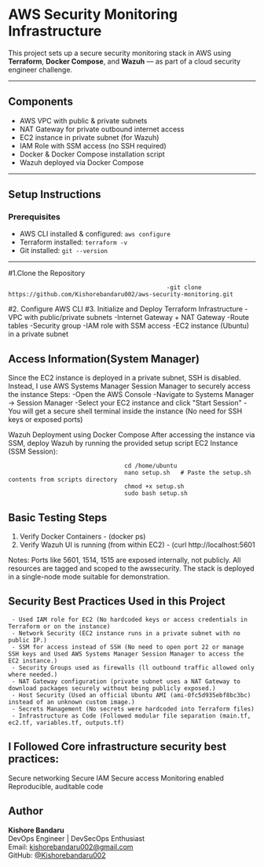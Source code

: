 #  AWS Security Monitoring Infrastructure

This project sets up a secure security monitoring stack in AWS using **Terraform**, **Docker Compose**, and **Wazuh** — as part of a cloud security engineer challenge.

---

## Components

-  AWS VPC with public & private subnets
-  NAT Gateway for private outbound internet access
-  EC2 instance in private subnet (for Wazuh)
-  IAM Role with SSM access (no SSH required)
-  Docker & Docker Compose installation script
-  Wazuh deployed via Docker Compose

---

##  Setup Instructions

###  Prerequisites

- AWS CLI installed & configured: `aws configure`
- Terraform installed: `terraform -v`
- Git installed: `git --version`

---

#1.Clone the Repository

                                                 -git clone https://github.com/Kishorebandaru002/aws-security-monitoring.git

#2. Configure AWS CLI
#3. Initialize and Deploy Terraform Infrastructure
                                                  -VPC with public/private subnets
                                                  -Internet Gateway + NAT Gateway
                                                  -Route tables
                                                  -Security group
                                                  -IAM role with SSM access
                                                  -EC2 instance (Ubuntu) in a private subnet






##  Access Information(System Manager)

 Since the EC2 instance is deployed in a private subnet, SSH is disabled.
 Instead, I use AWS Systems Manager Session Manager to securely access the instance
 Steps:
      -Open the AWS Console
      -Navigate to Systems Manager → Session Manager
      -Select your EC2 instance and click "Start Session"
      -You will get a secure shell terminal inside the instance
      (No need for SSH keys or exposed ports)

   
  Wazuh Deployment using Docker Compose
  After accessing the instance via SSM, deploy Wazuh by running the provided setup script
                                       EC2 Instance (SSM Session):

                                     cd /home/ubuntu
                                     nano setup.sh   # Paste the setup.sh contents from scripts directory
                                     chmod +x setup.sh
                                     sudo bash setup.sh



##  Basic Testing Steps

1. Verify Docker Containers - (docker ps)
2. Verify Wazuh UI is running (from within EC2) - (curl http://localhost:5601



Notes:
Ports like 5601, 1514, 1515 are exposed internally, not publicly.
All resources are tagged and scoped to the awssecurity.
The stack is deployed in a single-node mode suitable for demonstration.


##  Security Best Practices Used in this Project

     - Used IAM role for EC2 (No hardcoded keys or access credentials in Terraform or on the instance)
     - Network Security (EC2 instance runs in a private subnet with no public IP.)
     - SSM for access instead of SSH (No need to open port 22 or manage SSH keys and Used AWS Systems Manager Session Manager to access the EC2 instance.)
     - Security Groups used as firewalls (ll outbound traffic allowed only where needed.)
     - NAT Gateway configuration (private subnet uses a NAT Gateway to download packages securely without being publicly exposed.)
     - Host Security (Used an official Ubuntu AMI (ami-0fc5d935ebf8bc3bc) instead of an unknown custom image.)
     - Secrets Management (No secrets were hardcoded into Terraform files)
     - Infrastructure as Code (Followed modular file separation (main.tf, ec2.tf, variables.tf, outputs.tf)

##  I Followed Core infrastructure security best practices:
Secure networking
Secure IAM
Secure access
Monitoring enabled
Reproducible, auditable code




##  Author

**Kishore Bandaru**  
  DevOps Engineer | DevSecOps Enthusiast  
 Email: kishorebandaru002@gmail.com  
 GitHub: [@Kishorebandaru002](https://github.com/Kishorebandaru002)  
 
